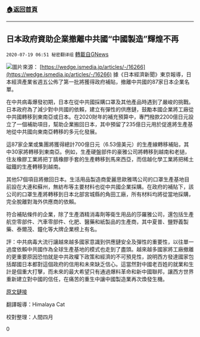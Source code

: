 ###  [:house:返回首頁](https://github.com/ourhimalayas/txt)
---

## 日本政府資助企業撤離中共國“中國製造”輝煌不再
`2020-07-19 06:51 秘密翻译组` [轉載自GNews](https://gnews.org/zh-hant/269504/)

![](https://s3.amazonaws.com/gnews-media-offload/wp-content/uploads/2020/07/19064815/1-92.png)圖片來源： [https://wedge.ismedia.jp/articles/-/16266](https://wedge.ismedia.jp/articles/-/16266) 
據《日本經濟新聞》東京報導，日本經濟產業省週五公佈了第一批將獲得政府補貼，撤離中共國的87家日本企業名單。

在中共病毒爆發初期，日本在從中共國採購口罩及其他產品時遇到了嚴峻的挑戰。日本政府為了減少對中共國的依賴，建立有彈性的供應鏈，鼓勵本國企業將工廠從中共國轉移到東南亞或日本。在2020財年的補充預算中，專門撥款2200億日元設立了一個補助項目，幫助企業搬回日本，其中預留了235億日元用於促進將生產基地從中共國向東南亞轉移的多元化發展。

這87家企業或集團將獲得總計700億日元（6.53億美元）的生產線轉移補貼，其中30家將轉移到東南亞。例如，生產硬盤部件的豪雅公司將轉移到越南和老撾，住友橡膠工業將把丁腈橡膠手套的生產轉移到馬來西亞，而信越化學工業將把稀土磁鐵的生產轉移到越南。

其他57個項目將撤回日本。生活用品製造商愛麗思歐雅瑪公司的口罩生產基地目前設在大連和蘇州，無紡布等主要材料也從中共國企業採購。在政府的補貼下，該公司的口罩生產將轉移到日本北部宮城縣的角田工廠，所有材料均將從當地採購，完全脫離對海外供應商的依賴。

符合補貼條件的企業，除了生產酒精消毒劑等衛生用品的莎羅雅公司，還包括生產航空零部件、汽車零部件、化肥、醫藥和紙製品的生產商，其中夏普、鹽野義製藥、泰爾茂、鐘化等大牌企業榜上有名。

評：中共病毒大流行讓越來越多國家意識到供應鏈安全及彈性的重要性，以往單一過度依賴中共國作為全球生產基地的模式也走到了盡頭。越來越多國家將工廠撤離的更重要原因恐怕就是中共政權下政策和經濟的不可預見性，說明西方發達國家包括鄰國日本都對這個政府的信用和未來缺乏信心。這當然對中國老百姓的就業和生計是個重大打擊，而未來的最大希望只有通過爆料革命和新中國聯邦，讓西方世界重新建立對中國的信任，在痛苦的重生中讓中國製造業再次煥發生機。

[原文鏈接](https://asia.nikkei.com/Economy/Japan-reveals-87-projects-eligible-for-China-exit-subsidies)

翻譯報導：Himalaya Cat

校對整理：人間四月

0

